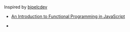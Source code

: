 Inspired by [bjpelcdev](https://github.com/bjpelcdev) 

- [An Introduction to Functional Programming in JavaScript](https://bjpelc.wordpress.com/2015/02/06/an-introduction-to-functional-programming-in-javascript/)

- 